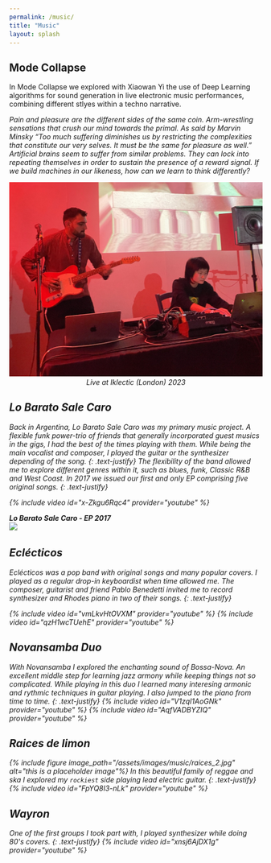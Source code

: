 ```yaml
---
permalink: /music/
title: "Music"
layout: splash
---
```


## Mode Collapse

In Mode Collapse we explored with Xiaowan Yi the use of Deep Learning algorithms 
for sound generation in live electronic music performances, combining
different stlyes within a techno narrative.

<i>Pain and pleasure are the different sides of the same coin. Arm-wrestling sensations that crush our mind towards the primal. As said by Marvin Minsky “Too much suffering diminishes us by restricting the complexities that constitute our very selves. It must be the same for pleasure as well.” 
Artificial brains seem to suffer from similar problems. They can lock into repeating themselves in order to sustain the presence of a reward signal. If we build machines in our likeness, how can we learn to think differently?
<center>
<a href="https://drive.google.com/file/d/10bhdxu8KEbWc6AKpZGq_cEj2XIwzOxY5/view?usp=sharing">
<img src="/assets/images/mcollapse.jpg" width=600/>
</a> <br>
<i>Live at Iklectic (London) 2023</i>
</center>

## Lo Barato Sale Caro

Back in Argentina, Lo Barato Sale Caro was my primary music project. A flexible funk power-trio of friends that generally incorporated guest musics in the gigs,
I had the best of the times playing with them. While being the main vocalist and composer, I played the guitar or the synthesizer depending of the song. 
{: .text-justify}
The flexibility of the band allowed me to explore different genres within it, such as
blues, funk, Classic R&B and West Coast. In 2017 we issued our first and only EP comprising five original songs.
{: .text-justify}

{% include video id="x-Zkgu6Rqc4" provider="youtube" %}

<b>Lo Barato Sale Caro - EP 2017</b>  
<a href="https://lobaratosalecaro.bandcamp.com/releases">
<img src="/assets/images/lbsc.jpg" width=600/>
</a>



## Eclécticos
Eclécticos was a pop band with original songs and many popular covers. I played as a regular drop-in keyboardist when time allowed me.
The composer, guitarist and friend Pablo Benedetti invited me to record synthesizer and Rhodes piano in two of their songs.
{: .text-justify}

{% include video id="vmLkvHtOVXM" provider="youtube" %}
{% include video id="qzH1wcTUehE" provider="youtube" %}



## Novansamba Duo
With Novansamba I explored the enchanting sound of Bossa-Nova. An excellent middle step for learning jazz armony while keeping things not so complicated.
While playing in this duo I learned many interesing armonic and rythmic techniques in guitar playing. I also jumped to the piano from time to time.
{: .text-justify}
{% include video id="V1zqI1AoGNk" provider="youtube" %}
{% include video id="AqfVADBYZIQ" provider="youtube" %}

## Raices de limon
{% include figure image_path="/assets/images/music/raices_2.jpg" alt="this is a placeholder image"%}
In this beautiful family of reggae and ska I explored my <code>rockiest</code> side playing lead electric guitar.
{: .text-justify}
{% include video id="FpYQ8I3-nLk" provider="youtube" %}

## Wayron
One of the first groups I took part with, I played synthesizer while doing 80's covers.
{: .text-justify}
{% include video id="xnsj6AjDX1g" provider="youtube" %}